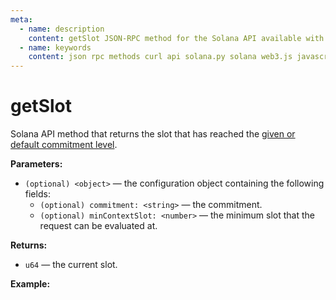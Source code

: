 ```yaml
---
meta:
  - name: description
    content: getSlot JSON-RPC method for the Solana API available with examples in Solana web3.js, Solana.py, and cURL.
  - name: keywords
    content: json rpc methods curl api solana.py solana web3.js javascript python solana 
---
```


# getSlot

Solana API method that returns the slot that has reached the [given or default commitment level](https://docs.solana.com/developing/clients/jsonrpc-api#configuring-state-commitment). 

**Parameters:** 

* `(optional) <object>` — the configuration object containing the following fields:
    * `(optional) commitment: <string>` — the commitment.
    * `(optional) minContextSlot: <number>` — the minimum slot that the request can be evaluated at.

**Returns:** 

* `u64` — the current slot.

**Example:**

<CodeSwitcher :languages="{js:'Solana web3.js', py:'Solana.py', cr:'cURL'}">
<template v-slot:js>

``` js
import { Connection } from "@solana/web3.js"

const nodeUrl = "CHAINSTACK_NODE_URL"
const connect = new Connection(nodeUrl);

(async () => {  
  console.log(await connect.getSlot());
})();
```

</template>
<template v-slot:py>

``` py
from solana.rpc.api import Client

web3 = Client('CHAINSTACK_NODE_URL')

print(web3.get_slot())
```

</template>
<template v-slot:cr>

``` sh
curl -X POST "CHAINSTACK_NODE_URL" \
  -H "Content-Type: application/json" \
  --data '{"jsonrpc":"2.0","id":1, "method":"getSlot", "params" : []}'
```

</template>
</CodeSwitcher>